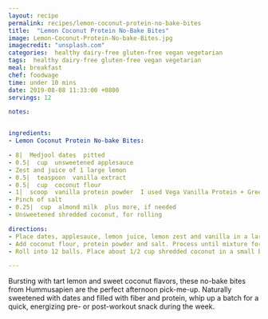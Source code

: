 ```yaml
---
layout: recipe
permalink: recipes/lemon-coconut-protein-no-bake-bites
title:  "Lemon Coconut Protein No-Bake Bites"
image: Lemon-Coconut-Protein-No-bake-Bites.jpg
imagecredit: "unsplash.com"
categories:  healthy dairy-free gluten-free vegan vegetarian
tags:  healthy dairy-free gluten-free vegan vegetarian
meal: breakfast
chef: foodwage
time: under 10 mins
date: 2019-08-08 11:33:00 +0800
servings: 12

notes:


ingredients:
- Lemon Coconut Protein No-bake Bites:

- 8|  Medjool dates  pitted
- 0.5|  cup  unsweetened applesauce
- Zest and juice of 1 large lemon
- 0.5|  teaspoon  vanilla extract
- 0.5|  cup  coconut flour
- 1|  scoop  vanilla protein powder  I used Vega Vanilla Protein + Greens
- Pinch of salt
- 0.25|  cup  almond milk  plus more, if needed
- Unsweetened shredded coconut, for rolling

directions:
- Place dates, applesauce, lemon juice, lemon zest and vanilla in a large food processor. Process until dates look nearly pureed and mixture is very-well combined.
- Add coconut flour, protein powder and salt. Process until mixture forms a smooth ball of “dough.” (If mixture looks too dry, add almond milk. If it looks too wet, add coconut flour.)
- Roll into 12 balls. Place about 1/2 cup shredded coconut in a small bowl and roll balls in coconut, if desired. Store in an airtight container in the refrigerator.

---
```


Bursting with tart lemon and sweet coconut flavors, these no-bake bites from Hummusapien are the perfect afternoon pick-me-up. Naturally sweetened with dates and filled with fiber and protein, whip up a batch for a quick, energizing pre- or post-workout snack during the week.